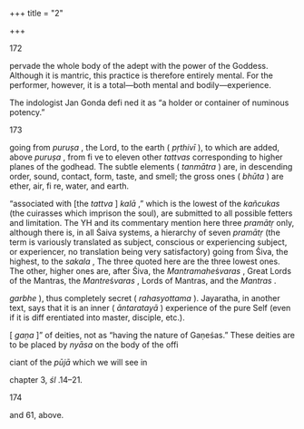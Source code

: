 +++
title = "2"

+++

[^1]: This, we may note, is a case in which mantra and deity are indistinguishable. 

[^2]: A *vyāpakanyāsa* , a diff usive or spreading placing of a mantra on the body, is normally made with the two hands over the whole body or on a whole part of it, the power thus placed being deemed to pervade the whole region thus submitted to the power of the mantra. In the present case, the *mūlavidyā* would 

172



pervade the whole body of the adept with the power of the Goddess. Although it is mantric, this practice is therefore entirely mental. For the performer, however, it is a total—both mental and bodily—experience. 

[^3]: These nine centers of the yogic body with their presiding deities are enumerated in *śl* . 25–27a of chapter 1; see above. 



[^4]: On the term *uddhāra* , “extraction” of the letters of a mantra, see above, note 11. 

[^5]: *Saṁghaṭṭa* means coming together and also rubbing, interacting. It therefore has a sexual connotation, hence its use to denote the union of Śiva and Śakti. 



[^6]: “Indra, thanks to his magical powers \[ *māyābhi ḥ * \], takes on diverse forms”\(ṛgveda, VI.47.18\). See also the *Bṛhadāraṇyaka Upaniṣad* II.5.19. 



[^7]: On the planes of the Word \( *vāc* \), from *parā * to *vaikharī* , see our commentary above on chapter 1, *śl* . 36–40. 

[^8]: Amṛtānanda says, in fact, “the fourth mantra,” the totality of the *śrividyā* being taken as a fourth element made up of the three *kūṭas* : 3 \+ 1 = 4. 

[^9]: *Visarga* means emission. In the phonematic emanation system of the nondualist Śaiva traditions, *visarga* , as the last “vowel,” preceding the consonants in the traditional order of the Sanskrit alphabet, is deemed to “emit” them. 

[^10]: Sun, Moon, and Fire \(Sūrya, Soma, and Agni\) are the three astral luminaries \( *dhāman* , *dhamatraya* \) of the Śaiva traditions. They are usually conceived as three concentric discs visualized on top of one another. Their symbolic meanings or correspondences are often mentioned. They are homologized with various powers: the three *guṇas, * yogic *nā ḍīs* , etc. *Dhāman* , a locus of light or glory, is the place where a deity or power is present, manifesting itself luminously. 

The indologist Jan Gonda defi ned it as “a holder or container of numinous potency.” 

[^11]: On the theory and symbolic meaning of the *kāmakalā* , the reader is referred to Puṇyānandanātha’s *Kāmakalāvilāsa* , edited, translated, and with commentary by Arthur Avalon, a study fi rst published in 1922. This diagram was especially studied by David G . White in * Kiss of the Yoginī: “Tantric Sex” in Its South Asian* *Contexts * \( Chicago : University of Chicago Press , 2003 \) . 

[^12]: *Bhāva* has, in fact, many meanings: it may mean natural, simple, but also con-jectural or meditative, etc. Since it is to be attained by meditating intensely \( *bhāvayan* \), “a meaning attained by meditation” could perhaps be a likely rendering of the term. 

[^13]: See Arthur Avalon’s edition and English translation of this work, published in the Tantrik Texts series \(Madras: Ganesh & Co., 1953 \). 

[^14]: The YH takes over the notion, expounded notably by Abhinavagupta, that there is a thirty-seventh *tattva* , called *paraśiva* , which is “emptier than empty” \( *śunyātiśūnya* \) and represents Śiva as identical with and inseparable from the universe. Still higher, there is, for Abhinavagupta, a thirty-eighth *tattva* , which is unlimited and is taught mainly for meditation \(see *Tantrāloka* beginning at 11.22\). 



173

[^15]: On the intense identifying form of meditation called *bhāvanā* , see note 27 of the Introduction, above. 

[^16]: The cosmology of the YH is, as in all Tantric texts, that of the Sāṁkhya, for which the constituting elements of the cosmos are the twenty-fi ve *tattvas* , “realities,” 

going from *puruṣa* , the Lord, to the earth \( *pṛthivī* \), to which are added, above *puruṣa* , from fi ve to eleven other *tattvas* corresponding to higher planes of the godhead. The subtle elements \( *tanmātra* \) are, in descending order, sound, contact, form, taste, and smell; the gross ones \( *bhūta* \) are ether, air, fi re, water, and earth. 

[^17]: *Pralayākalā* is to be understood as “without *kalā* , etc., thanks to the *prayala* ”; they are subjects, that is, who will survive the next *pralaya* \(the end of the cosmos\) because they have not burned away all their karma. The *vijṇānakalas* are “without *kalā* \[and other fetters\] thanks to their discriminative knowledge.” The *sakalā* , 

“associated with \[the *tattva* \] *kalā* ,” which is the lowest of the *kañcukas* \(the cuirasses which imprison the soul\), are submitted to all possible fetters and limitation. The YH and its commentary mention here three *pramātṛ* only, although there is, in all Śaiva systems, a hierarchy of seven *pramātṛ* \(the term is variously translated as subject, conscious or experiencing subject, or experiencer, no translation being very satisfactory\) going from Śiva, the highest, to the *sakala* , The three quoted here are the three lowest ones. The other, higher ones are, after Śiva, the *Mantramahe*ś*varas* , Great Lords of the Mantras, the *Mantre*ś*varas* , Lords of Mantras, and the *Mantras* . 

[^18]: *Nigarbha* : Bhāskararāya, in his commentary \( *Setubandha* , p. 155\), explains this rather unusual term, saying that *nigarbha* is as if entirely in a womb \( *nitaraṁ *

*garbhe* \), thus completely secret \( *rahasyottama* \). Jayaratha, in another text, says that it is an inner \( *āntaratayā* \) experience of the pure Self \(even if it is diff erentiated into master, disciple, etc.\). 

[^19]: The moon has fi fteen “sections” \( *kalā* \) or digits \( *tithi* \) for its half-month but sixteen if one counts the *āmāvasya* , the night of the new moon; see note 26 below. 

[^20]: The term *gaṇeṣatva* is to be taken as “the state of mistress \[ *ī śatva* \] of the troup 

\[ *gaṇa* \]” of deities, not as “having the nature of Gaṇeśas.” These deities are to be placed by *nyāsa* on the body of the offi

ciant of the *pūjā* which we will see in 

chapter 3, *śl* .14–21. 

[^21]: See note 9, above. 

[^22]: The nine *grahas* are: Sun, Moon, Venus, Mercury, Mars, Jupiter, and Saturn, to which are added Rāhu and Ketu, heavenly bodies that are favorable or dangerous. The Grahas, “Seizers,” are also a category of demons that “seize” human beings, especially women and children. Their worship, the *grahapūjā* , aims at pacifying them, stopping their dangerous action. 

[^23]: The *nakṣatras* are the lunar mansions, the constellations through which the moon passes. They are both divisions of the ecliptic and goddesses. Like the Grahas, they have infl uences, either bad or good, on humans. 

[^24]: These are the sixteen vowels; the fi ve groups of consonants; the four semivowels *YA* , *RA* , *LA* , and *VA* ; the sibilants *ŚA* , *Ṣ A* , *SA* \); and *Ḥ A. * 

174



[^25]: The theory of the levels of the Word was fi rst propounded by the grammarian-philosopher Bhartṛhari \(5th c.\), for whom there were only three levels. Later on, Tantric authors, notably Abhinavagupta, added a fourth \(or, rather, a fi rst\) transcendent, supreme, *parā* level, considered the basis of the three others, those through which the word fi rst appears in consciousness, then becomes subtly formulated, then is fully manifested as speech, these three stages being also the stages of the manifestation of the cosmos. On the subject, see A . Padoux , * Vāc: The Concept of the Word in Selected Hindu Tantras* \( Albany : SUNY Press , 1990 ; Delhi, 1992\), pp. 166–222. 

[^26]: The lunar month has thirty days, called *tithi* . It is also considered to be divided \(for the half-month\) into sixteen *kalās* , the fi fteen days, plus the so-called *amākalā* , which is the *amāvasya* , the night of the new moon during which sun and moon are supposed to be together; this *kalā* is deemed invisible and immortal. The division of the supreme reality into sixteen goes back to ancient, even to Vedic, times; see the Bṛhadāraṇyaka Upaniṣad, I.5, 14–15, on the division of Prajāpâti into sixteen parts. 

[^27]: As we have seen in the fi rst chapter \(1.25\), there are in this system two lotuses with a thousand petals, one at the base, the other at the summit of the course of the *kuṇḍalinī. * 

[^28]: Chāndogya Upaniṣad 6.8, 7. 

[^29]: The term *pratīti* is often used in the Dī in the sense of an intuitive nondiscursive comprehension of the reality. It is defi ned notably as *pramātṛviśrānti* , that is, repose, meditative contemplation, spiritual absorption in the supremely conscious. The Goddess is here defi ned as such insofar as she must be understood by the adept in this way, in her cosmic glory, through a mystical experience. 

[^30]: On the *kalās* of *HRĪṂ * , see chapter 1, the commentary on stanzas 25–35, above. 

[^31]: *Mahāprayojanam* , that is to say, a very high use, a very prominent goal: the realization of the highest meaning, liberation, the union with Śiva. See also the commentary on stanza 5, Chapter 1, above. 

[^32]: On the Ḍ ākinīs and the bodily elements, see the commentary on stanzas 60 

and 61, above. 
